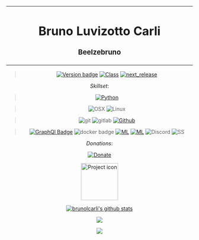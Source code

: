 <table align="center"><tr><td align="center" width="9999">

# Bruno Luvizotto Carli
### Beelzebruno
</td></tr>

</table>    

<div align="center">

> [![Version badge](https://img.shields.io/badge/version-0.3.0-silver.svg)]()
[![Class](https://img.shields.io/badge/class-software_engineer-silver.svg)]()
[![next_release](https://img.shields.io/badge/next_release-04/09-silver.svg)]()


*Skillset*:


>[![Python](https://img.shields.io/badge/main_language-python-green.svg)]()

>![OSX](https://badgen.net/badge/icon/OSX?icon=apple&label&color=black)
![Linux](https://badgen.net/badge/&#9733;/Linux?color=black)

>![git](https://badgen.net/badge/icon/git?icon=git&label&color=orange)
![gitlab](https://badgen.net/badge/icon/gitlab?icon=gitlab&label&color=orange)
[![Github](https://badgen.net/badge/icon/Github?icon=github&label&color=cyan)]()

>[![GraphQl Badge](https://badgen.net/badge/icon/graphql/pink?icon=graphql&label)]()
![docker badge](https://badgen.net/badge/icon/docker?icon=docker&label)
[![ML](https://img.shields.io/badge/AI-Machine_Learning-green.svg)]()
[![ML](https://img.shields.io/badge/AI-NLP-yellow.svg)]()
![Discord](https://badgen.net/badge/icon/discord_bots?icon=discord&label&color=purple)
![SS](https://badgen.net/badge/icon/shellscript?icon=terminal&label&color=black)

*Donations*:

[![Donate](https://badgen.net/badge/icon/buymeacoffee?icon=buymeacoffee&label)](https://www.paypal.com/cgi-bin/webscr?cmd=_donations&business=PPYA5P239NRML&currency_code=USD&source=url)



<img src="https://images-wixmp-ed30a86b8c4ca887773594c2.wixmp.com/f/f96504f4-de0b-4e1a-9f8a-23cf3113f2c0/dcojb8h-708d3b86-c11c-4a4a-8094-c8113fd52a7e.gif?token=eyJ0eXAiOiJKV1QiLCJhbGciOiJIUzI1NiJ9.eyJzdWIiOiJ1cm46YXBwOiIsImlzcyI6InVybjphcHA6Iiwib2JqIjpbW3sicGF0aCI6IlwvZlwvZjk2NTA0ZjQtZGUwYi00ZTFhLTlmOGEtMjNjZjMxMTNmMmMwXC9kY29qYjhoLTcwOGQzYjg2LWMxMWMtNGE0YS04MDk0LWM4MTEzZmQ1MmE3ZS5naWYifV1dLCJhdWQiOlsidXJuOnNlcnZpY2U6ZmlsZS5kb3dubG9hZCJdfQ.Zjq4QngUjoh0qPyS_FliQW3b7GqTJytUqIqaLw1tHwM" align="center" width="100" alt="Project icon">


[![brunolcarli's github stats](https://github-readme-stats.vercel.app/api?username=brunolcarli&theme=tokyonight)](https://github.com/anuraghazra/github-readme-stats)

![](https://github-profile-trophy.vercel.app/?username=brunolcarli&theme=dracula)

![](https://images.youracclaim.com/size/110x110/images/53caf8cc-b5e9-4424-b4a7-7b069fa13db4/Machine_Learning_with_Python.png)

</div>

